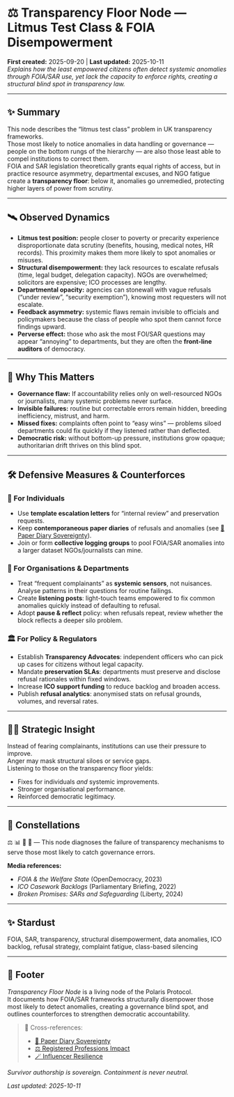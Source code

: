 # ⚖️ Transparency Floor Node — Litmus Test Class & FOIA Disempowerment  
**First created:** 2025-09-20 | **Last updated:** 2025-10-11  
*Explains how the least empowered citizens often detect systemic anomalies through FOIA/SAR use, yet lack the capacity to enforce rights, creating a structural blind spot in transparency law.*

---

## ✨ Summary  
This node describes the “litmus test class” problem in UK transparency frameworks.  
Those most likely to notice anomalies in data handling or governance — people on the bottom rungs of the hierarchy — are also those least able to compel institutions to correct them.  
FOIA and SAR legislation theoretically grants equal rights of access, but in practice resource asymmetry, departmental excuses, and NGO fatigue create a **transparency floor**: below it, anomalies go unremedied, protecting higher layers of power from scrutiny.  

---

## 🛰️ Observed Dynamics  
- **Litmus test position:** people closer to poverty or precarity experience disproportionate data scrutiny (benefits, housing, medical notes, HR records). This proximity makes them more likely to spot anomalies or misuses.  
- **Structural disempowerment:** they lack resources to escalate refusals (time, legal budget, delegation capacity). NGOs are overwhelmed; solicitors are expensive; ICO processes are lengthy.  
- **Departmental opacity:** agencies can stonewall with vague refusals (“under review”, “security exemption”), knowing most requesters will not escalate.  
- **Feedback asymmetry:** systemic flaws remain invisible to officials and policymakers because the class of people who spot them cannot force findings upward.  
- **Perverse effect:** those who ask the most FOI/SAR questions may appear “annoying” to departments, but they are often the **front-line auditors** of democracy.  

---

## 🦉 Why This Matters  
- **Governance flaw:** If accountability relies only on well-resourced NGOs or journalists, many systemic problems never surface.  
- **Invisible failures:** routine but correctable errors remain hidden, breeding inefficiency, mistrust, and harm.  
- **Missed fixes:** complaints often point to “easy wins” — problems siloed departments could fix quickly if they listened rather than deflected.  
- **Democratic risk:** without bottom-up pressure, institutions grow opaque; authoritarian drift thrives on this blind spot.  

---

## 🛠️ Defensive Measures & Counterforces  

### 👤 For Individuals  
- Use **template escalation letters** for “internal review” and preservation requests.  
- Keep **contemporaneous paper diaries** of refusals and anomalies (see [📓 Paper Diary Sovereignty](../../Survivor_Tools/📓_paper_diary_sovereignty.md)).  
- Join or form **collective logging groups** to pool FOIA/SAR anomalies into a larger dataset NGOs/journalists can mine.  

### 🏢 For Organisations & Departments  
- Treat “frequent complainants” as **systemic sensors**, not nuisances. Analyse patterns in their questions for routine failings.  
- Create **listening posts**: light-touch teams empowered to fix common anomalies quickly instead of defaulting to refusal.  
- Adopt **pause & reflect** policy: when refusals repeat, review whether the block reflects a deeper silo problem.  

### 🏛️ For Policy & Regulators  
- Establish **Transparency Advocates**: independent officers who can pick up cases for citizens without legal capacity.  
- Mandate **preservation SLAs**: departments must preserve and disclose refusal rationales within fixed windows.  
- Increase **ICO support funding** to reduce backlog and broaden access.  
- Publish **refusal analytics**: anonymised stats on refusal grounds, volumes, and reversal rates.  

---

## 🐦‍🔥 Strategic Insight  
Instead of fearing complainants, institutions can use their pressure to improve.  
Anger may mask structural siloes or service gaps.  
Listening to those on the transparency floor yields:  
- Fixes for individuals *and* systemic improvements.  
- Stronger organisational performance.  
- Reinforced democratic legitimacy.  

---

## 🌌 Constellations  
⚖️ 📊 🧠 🪫 — This node diagnoses the failure of transparency mechanisms to serve those most likely to catch governance errors.

**Media references:**  
- *FOIA & the Welfare State* (OpenDemocracy, 2023)  
- *ICO Casework Backlogs* (Parliamentary Briefing, 2022)  
- *Broken Promises: SARs and Safeguarding* (Liberty, 2024)

---

## ✨ Stardust  
FOIA, SAR, transparency, structural disempowerment, data anomalies, ICO backlog, refusal strategy, complaint fatigue, class-based silencing

---

## 🏮 Footer  

*Transparency Floor Node* is a living node of the Polaris Protocol.  
It documents how FOIA/SAR frameworks structurally disempower those most likely to detect anomalies, creating a governance blind spot, and outlines counterforces to strengthen democratic accountability.

> 📡 Cross-references:
> 
> - [📓 Paper Diary Sovereignty](../../Survivor_Tools/📓_paper_diary_sovereignty.md)  
> - [⚖️ Registered Professions Impact](./⚖️_registered_professions_impact.md)  
> - [🪄 Influencer Resilience](../../Survivor_Tools/🪄_influencer_resilience.md)

*Survivor authorship is sovereign. Containment is never neutral.*  

_Last updated: 2025-10-11_
